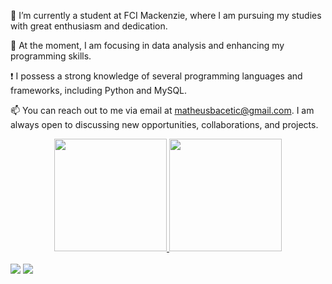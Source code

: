 

🔭 I’m currently a student at FCI Mackenzie, where I am pursuing my studies with great enthusiasm and dedication.
<br>

🌱 At the moment, I am focusing in data analysis and enhancing my programming skills.
<br>

:exclamation: I possess a strong knowledge of several programming languages and frameworks, including Python and MySQL.
<br> 

📫 You can reach out to me via email at matheusbacetic@gmail.com. I am always open to discussing new opportunities, collaborations, and projects.
<div align="center">
  <a href="https://github.com/MatheusBacetic">
  <img height="180em" src="https://github-readme-stats.vercel.app/api/top-langs/?username=MatheusBacetic&layout=compact&langs_count=7&theme=dracula"/>
  <img height="180em" src="https://skillicons.dev/icons?i=python,mysql"/>
</div>
<div style="display: inline_block"><br>  
 <div> 
  <a href = "mailto:matheusbacetic@gmail.com"><img src="https://img.shields.io/badge/-Gmail-%23333?style=for-the-badge&logo=gmail&logoColor=white" target="_blank"></a>
  <a href="https://www.linkedin.com/in/matheus-veiga-bacetic-joaquim-a6552723a/" target="_blank"><img src="https://img.shields.io/badge/-LinkedIn-%230077B5?style=for-the-badge&logo=linkedin&logoColor=white" target="_blank"></a> 
  </div>
  
